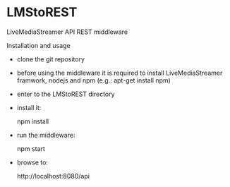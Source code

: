 # LMStoREST
LiveMediaStreamer API REST middleware

Installation and usage

- clone the git repository

- before using the middleware it is required to install LiveMediaStreamer framwork, nodejs and npm (e.g.: apt-get install npm)

- enter to the LMStoREST directory

- install it:

    npm install
- run the middleware:

    npm start
- browse to:

    http://localhost:8080/api
